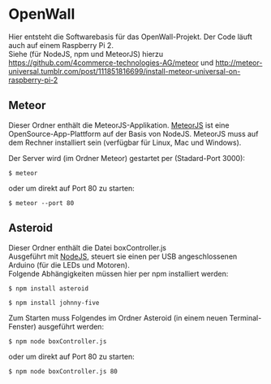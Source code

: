 # OpenWall
Hier entsteht die Softwarebasis für das OpenWall-Projekt. Der Code läuft auch auf einem Raspberry Pi 2.<br>
Siehe (für NodeJS, npm und MeteorJS) hierzu https://github.com/4commerce-technologies-AG/meteor und http://meteor-universal.tumblr.com/post/111851816699/install-meteor-universal-on-raspberry-pi-2

## Meteor
Dieser Ordner enthält die MeteorJS-Applikation. [MeteorJS](http://meteor.com) ist eine OpenSource-App-Plattform auf der Basis von NodeJS. MeteorJS muss auf dem Rechner installiert sein (verfügbar für Linux, Mac und Windows).

Der Server wird (im Ordner Meteor) gestartet per (Stadard-Port 3000):
```
$ meteor
```

oder um direkt auf Port 80 zu starten:
```
$ meteor --port 80
```

## Asteroid
Dieser Ordner enthält die Datei boxController.js<br>
Ausgeführt mit [NodeJS](http://nodejs.org), steuert sie einen per USB angeschlossenen Arduino (für die LEDs und Motoren).<br> Folgende Abhängigkeiten müssen hier per npm installiert werden:

```
$ npm install asteroid
```

```
$ npm install johnny-five
```

Zum Starten muss Folgendes im Ordner Asteroid (in einem neuen Terminal-Fenster) ausgeführt werden:

```
$ npm node boxController.js
```

oder um direkt auf Port 80 zu starten:
```
$ npm node boxController.js 80
```
